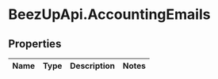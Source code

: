 # BeezUpApi.AccountingEmails

## Properties
Name | Type | Description | Notes
------------ | ------------- | ------------- | -------------


